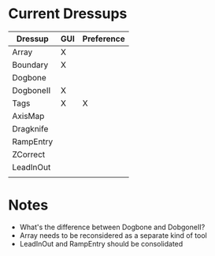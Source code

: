 
# Current Dressups

| Dressup   | GUI  | Preference |
| --------  | ---- | ----       |
| Array     | X    |            |
| Boundary  | X    |            |
| Dogbone   |      |            |
| DogboneII | X    |            |
| Tags      | X    | X          |
| AxisMap   |      |            |
| Dragknife |      |            |
| RampEntry |      |            |
| ZCorrect  |      |            |
| LeadInOut |      |            |
|           |      |            |

# Notes

- What's the difference between Dogbone and DobgoneII?
- Array needs to be reconsidered as a separate kind of tool <link to
  discussion>
- LeadInOut and RampEntry should be consolidated
